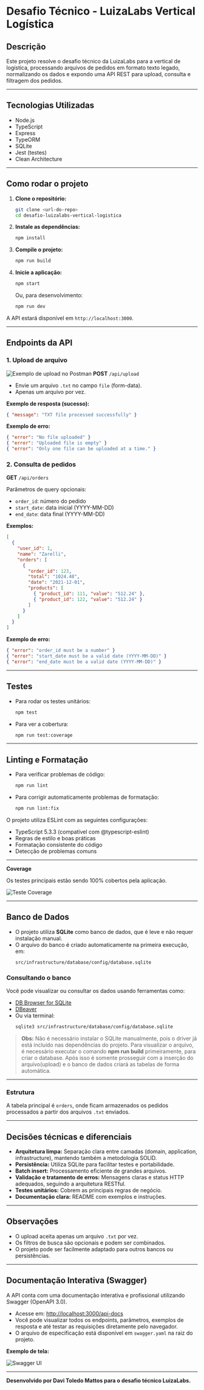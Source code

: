# Desafio Técnico - LuizaLabs Vertical Logística

## Descrição

Este projeto resolve o desafio técnico da LuizaLabs para a vertical de logística, processando arquivos de pedidos em formato texto legado, normalizando os dados e expondo uma API REST para upload, consulta e filtragem dos pedidos.

---

## Tecnologias Utilizadas
- Node.js
- TypeScript
- Express
- TypeORM
- SQLite
- Jest (testes)
- Clean Architecture

---

## Como rodar o projeto

1. **Clone o repositório:**
   ```bash
   git clone <url-do-repo>
   cd desafio-luizalabs-vertical-logistica
   ```
2. **Instale as dependências:**
   ```bash
   npm install
   ```
3. **Compile o projeto:**
   ```bash
   npm run build
   ```
4. **Inicie a aplicação:**
   ```bash
   npm start
   ```
   Ou, para desenvolvimento:
   ```bash
   npm run dev
   ```

A API estará disponível em `http://localhost:3000`.

---

## Endpoints da API

### 1. Upload de arquivo
![Exemplo de upload no Postman](docs/postman_upload.png)
**POST** `/api/upload`
- Envie um arquivo `.txt` no campo `file` (form-data).
- Apenas um arquivo por vez.

**Exemplo de resposta (sucesso):**
```json
{ "message": "TXT file processed successfully" }
```
**Exemplo de erro:**
```json
{ "error": "No file uploaded" }
{ "error": "Uploaded file is empty" }
{ "error": "Only one file can be uploaded at a time." }
```

### 2. Consulta de pedidos
**GET** `/api/orders`

Parâmetros de query opcionais:
- `order_id`: número do pedido
- `start_date`: data inicial (YYYY-MM-DD)
- `end_date`: data final (YYYY-MM-DD)

**Exemplos:**
```json
[
  {
    "user_id": 1,
    "name": "Zarelli",
    "orders": [
      {
        "order_id": 123,
        "total": "1024.48",
        "date": "2021-12-01",
        "products": [
          { "product_id": 111, "value": "512.24" },
          { "product_id": 122, "value": "512.24" }
        ]
      }
    ]
  }
]
```
**Exemplo de erro:**
```json
{ "error": "order_id must be a number" }
{ "error": "start_date must be a valid date (YYYY-MM-DD)" }
{ "error": "end_date must be a valid date (YYYY-MM-DD)" }
```
---

## Testes
- Para rodar os testes unitários:
  ```bash
  npm test
  ```
- Para ver a cobertura:
  ```bash
  npm run test:coverage
  ```

---

## Linting e Formatação
- Para verificar problemas de código:
  ```bash
  npm run lint
  ```
- Para corrigir automaticamente problemas de formatação:
  ```bash
  npm run lint:fix
  ```

O projeto utiliza ESLint com as seguintes configurações:
- TypeScript 5.3.3 (compatível com @typescript-eslint)
- Regras de estilo e boas práticas
- Formatação consistente do código
- Detecção de problemas comuns

---

**Coverage**

Os testes principais estão sendo 100% cobertos pela aplicação.

![Teste Coverage](docs/coverage_test.png)

---

## Banco de Dados

- O projeto utiliza **SQLite** como banco de dados, que é leve e não requer instalação manual.
- O arquivo do banco é criado automaticamente na primeira execução, em:
  ```
  src/infrastructure/database/config/database.sqlite
  ```

### Consultando o banco

Você pode visualizar ou consultar os dados usando ferramentas como:
- [DB Browser for SQLite](https://sqlitebrowser.org/)
- [DBeaver](https://dbeaver.io/)
- Ou via terminal:
  ```bash
  sqlite3 src/infrastructure/database/config/database.sqlite
  ```

> **Obs:** Não é necessário instalar o SQLite manualmente, pois o driver já está incluído nas dependências do projeto. Para visualizar o arquivo, é necessário executar o comando **npm run build** primeiramente, para criar o database. Após isso é somente prosseguir com a inserção do arquivo(upload) e o banco de dados criará as tabelas de forma automática.

---

### Estrutura

A tabela principal é `orders`, onde ficam armazenados os pedidos processados a partir dos arquivos `.txt` enviados. 

---

## Decisões técnicas e diferenciais
- **Arquitetura limpa:** Separação clara entre camadas (domain, application, infrastructure), mantendo também a metodologia SOLID.
- **Persistência:** Utiliza SQLite para facilitar testes e portabilidade.
- **Batch insert:** Processamento eficiente de grandes arquivos.
- **Validação e tratamento de erros:** Mensagens claras e status HTTP adequados, seguindo a arquitetura RESTful. 
- **Testes unitários:** Cobrem as principais regras de negócio.
- **Documentação clara:** README com exemplos e instruções.

---

## Observações
- O upload aceita apenas um arquivo `.txt` por vez.
- Os filtros de busca são opcionais e podem ser combinados.
- O projeto pode ser facilmente adaptado para outros bancos ou persistências.

---

## Documentação Interativa (Swagger)

A API conta com uma documentação interativa e profissional utilizando Swagger (OpenAPI 3.0).

- Acesse em: [http://localhost:3000/api-docs](http://localhost:3000/api-docs)
- Você pode visualizar todos os endpoints, parâmetros, exemplos de resposta e até testar as requisições diretamente pelo navegador.
- O arquivo de especificação está disponível em `swagger.yaml` na raiz do projeto.

**Exemplo de tela:**

![Swagger UI](docs/swagger_example.png)

---

**Desenvolvido por Davi Toledo Mattos para o desafio técnico LuizaLabs.**